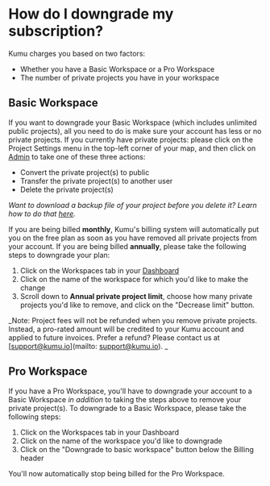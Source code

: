 # How do I downgrade my subscription?

Kumu charges you based on two factors: 

- Whether you have a Basic Workspace or a Pro Workspace
- The number of private projects you have in your workspace

## Basic Workspace
If you want to downgrade your Basic Workspace (which includes unlimited public projects), all you need to do is make sure your account has less or no private projects. If you currently have private projects: please click on the Project Settings menu in the top-left corner of your map, and then click on [Admin](/guides/project-admin.md) to take one of these three actions:

- Convert the private project(s) to public
- Transfer the private project(s) to another user
- Delete the private project(s)

_Want to download a backup file of your project before you delete it? Learn how to do that [here](/guides/blueprints.md?q=convert#project-backups)._

If you are being billed **monthly**, Kumu's billing system will automatically put you on the free plan as soon as you have removed all private projects from your account. If you are being billed **annually**, please take the following steps to downgrade your plan: 

1. Click on the Workspaces tab in your [Dashboard](https://kumu.io/dashboard)
2. Click on the name of the workspace for which you'd like to make the change
3. Scroll down to **Annual private project limit**, choose how many private projects you'd like to remove, and click on the "Decrease limit" button. 

_Note: Project fees will not be refunded when you remove private projects. Instead, a pro-rated amount will be credited to your Kumu account and applied to future invoices. Prefer a refund? Please contact us at [support@kumu.io](mailto: support@kumu.io). _

## Pro Workspace
If you have a Pro Workspace, you'll have to downgrade your account to a Basic Workspace _in addition_ to taking the steps above to remove your private project(s). 
To downgrade to a Basic Workspace, please take the following steps: 

1. Click on the Workspaces tab in your Dashboard
2. Click on the name of the workspace you'd like to downgrade
3. Click on the "Downgrade to basic workspace" button below the Billing header

You'll now automatically stop being billed for the Pro Workspace. 


